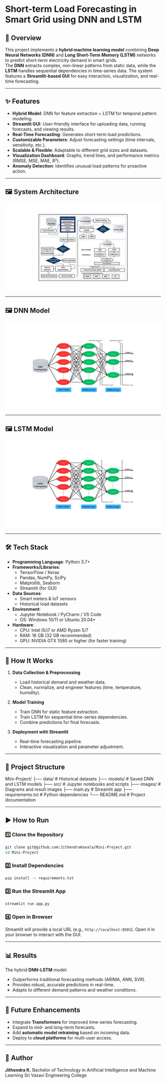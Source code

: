 
# Short-term Load Forecasting in Smart Grid using DNN and LSTM

## 📌 Overview
This project implements a **hybrid machine learning model** combining **Deep Neural Networks (DNN)** and **Long Short-Term Memory (LSTM)** networks to predict short-term electricity demand in smart grids.  
The **DNN** extracts complex, non-linear patterns from static data, while the **LSTM** handles sequential dependencies in time-series data. The system features a **Streamlit-based GUI** for easy interaction, visualization, and real-time forecasting.

---

## ✨ Features
- **Hybrid Model**: DNN for feature extraction + LSTM for temporal pattern modeling.
- **Streamlit GUI**: User-friendly interface for uploading data, running forecasts, and viewing results.
- **Real-Time Forecasting**: Generates short-term load predictions.
- **Customizable Parameters**: Adjust forecasting settings (time intervals, sensitivity, etc.).
- **Scalable & Flexible**: Adaptable to different grid sizes and datasets.
- **Visualization Dashboard**: Graphs, trend lines, and performance metrics (RMSE, MSE, MAE, R²).
- **Anomaly Detection**: Identifies unusual load patterns for proactive action.

---

## 🖼️ System Architecture
![System Architecture](images/system_architechture.png)

---

## 🖼️ DNN Model
![DNN Diagram](images/dnn_model.png)

---

## 🖼️ LSTM Model
![LSTM Diagram](images/lstm_model.png)

---

## 🛠️ Tech Stack
- **Programming Language**: Python 3.7+
- **Frameworks/Libraries**:
  - TensorFlow / Keras
  - Pandas, NumPy, SciPy
  - Matplotlib, Seaborn
  - Streamlit (for GUI)
- **Data Sources**:
  - Smart meters & IoT sensors
  - Historical load datasets
- **Environment**:
  - Jupyter Notebook / PyCharm / VS Code
  - OS: Windows 10/11 or Ubuntu 20.04+
- **Hardware**:
  - CPU: Intel i5/i7 or AMD Ryzen 5/7
  - RAM: 16 GB (32 GB recommended)
  - GPU: NVIDIA GTX 1080 or higher (for faster training)

---

## 🚀 How It Works
1. **Data Collection & Preprocessing**
   - Load historical demand and weather data.
   - Clean, normalize, and engineer features (time, temperature, humidity).
   
2. **Model Training**
   - Train DNN for static feature extraction.
   - Train LSTM for sequential time-series dependencies.
   - Combine predictions for final forecasts.

3. **Deployment with Streamlit**
   - Real-time forecasting pipeline.
   - Interactive visualization and parameter adjustment.

---

## 📂 Project Structure


Mini-Project/
├── data/ # Historical datasets
├── models/ # Saved DNN and LSTM models
├── src/ # Jupyter notebooks and scripts
├── images/ # Diagrams and result images
├── main.py # Streamlit app
├── requirements.txt # Python dependencies
└── README.md # Project documentation

---

## ▶️ How to Run

### 1️⃣ Clone the Repository
```bash
git clone git@github.com:JithendraKavala/Mini-Project.git
cd Mini-Project
````

### 2️⃣ Install Dependencies

```bash
pip install -r requirements.txt
```

### 3️⃣ Run the Streamlit App

```bash
streamlit run app.py
```

### 4️⃣ Open in Browser

Streamlit will provide a local URL (e.g., `http://localhost:8501`). Open it in your browser to interact with the GUI.

---

## 📊 Results

The hybrid **DNN-LSTM** model:

* Outperforms traditional forecasting methods (ARIMA, ANN, SVR).
* Provides robust, accurate predictions in real-time.
* Adapts to different demand patterns and weather conditions.

---

## 🔮 Future Enhancements

* Integrate **Transformers** for improved time-series forecasting.
* Expand to mid- and long-term forecasts.
* Add **automatic model retraining** based on incoming data.
* Deploy to **cloud platforms** for multi-user access.

---

## 👤 Author

**Jithendra K.**
Bachelor of Technology in Artificial Intelligence and Machine Learning
Sri Vasavi Engineering College

